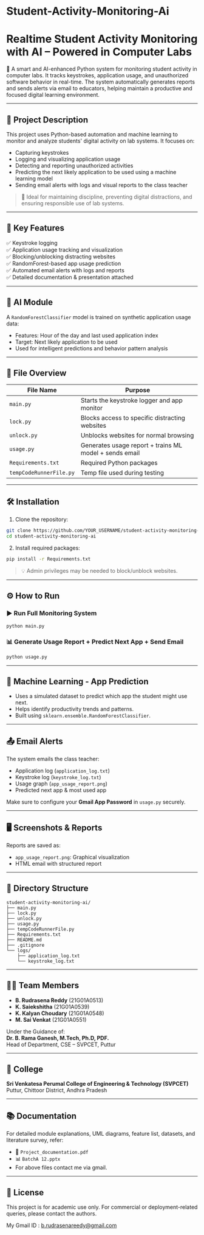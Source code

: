 # Student-Activity-Monitoring-Ai

# Realtime Student Activity Monitoring with AI – Powered in Computer Labs

🚀 A smart and AI-enhanced Python system for monitoring student activity in computer labs. It tracks keystrokes, application usage, and unauthorized software behavior in real-time. The system automatically generates reports and sends alerts via email to educators, helping maintain a productive and focused digital learning environment.

---

## 📌 Project Description

This project uses Python-based automation and machine learning to monitor and analyze students' digital activity on lab systems. It focuses on:
- Capturing keystrokes
- Logging and visualizing application usage
- Detecting and reporting unauthorized activities
- Predicting the next likely application to be used using a machine learning model
- Sending email alerts with logs and visual reports to the class teacher

> 🧠 Ideal for maintaining discipline, preventing digital distractions, and ensuring responsible use of lab systems.

---

## 🎯 Key Features

✅ Keystroke logging  
✅ Application usage tracking and visualization  
✅ Blocking/unblocking distracting websites  
✅ RandomForest-based app usage prediction  
✅ Automated email alerts with logs and reports  
✅ Detailed documentation & presentation attached

---

## 🧠 AI Module

A `RandomForestClassifier` model is trained on synthetic application usage data:
- Features: Hour of the day and last used application index
- Target: Next likely application to be used
- Used for intelligent predictions and behavior pattern analysis

---

## 🧾 File Overview

| File Name               | Purpose |
|------------------------|---------|
| `main.py`              | Starts the keystroke logger and app monitor |
| `lock.py`              | Blocks access to specific distracting websites |
| `unlock.py`            | Unblocks websites for normal browsing |
| `usage.py`             | Generates usage report + trains ML model + sends email |
| `Requirements.txt`     | Required Python packages |
| `tempCodeRunnerFile.py`| Temp file used during testing |
---

## 🛠️ Installation

1. Clone the repository:
```bash
git clone https://github.com/YOUR_USERNAME/student-activity-monitoring-ai.git
cd student-activity-monitoring-ai
```

2. Install required packages:
```bash
pip install -r Requirements.txt
```

> 💡 Admin privileges may be needed to block/unblock websites.

---

## ⚙️ How to Run

### ▶️ Run Full Monitoring System
```bash
python main.py
```

### 📊 Generate Usage Report + Predict Next App + Send Email
```bash
python usage.py
```

---

## 🧠 Machine Learning - App Prediction

- Uses a simulated dataset to predict which app the student might use next.
- Helps identify productivity trends and patterns.
- Built using `sklearn.ensemble.RandomForestClassifier`.

---

## 📤 Email Alerts

The system emails the class teacher:
- Application log (`application_log.txt`)
- Keystroke log (`keystroke_log.txt`)
- Usage graph (`app_usage_report.png`)
- Predicted next app & most used app

Make sure to configure your **Gmail App Password** in `usage.py` securely.

---

## 🖥️ Screenshots & Reports

Reports are saved as:
- `app_usage_report.png`: Graphical visualization
- HTML email with structured report

---

## 📁 Directory Structure

```
student-activity-monitoring-ai/
├── main.py
├── lock.py
├── unlock.py
├── usage.py
├── tempCodeRunnerFile.py
├── Requirements.txt
├── README.md
├── .gitignore
└── logs/
    ├── application_log.txt
    └── keystroke_log.txt
```

---

## 👨‍💻 Team Members

- **B. Rudrasena Reddy** (21G01A0513)  
- **K. Saiekshitha** (21G01A0539)  
- **K. Kalyan Choudary** (21G01A0548)  
- **M. Sai Venkat** (21G01A0551)  

Under the Guidance of:  
**Dr. B. Rama Ganesh, M.Tech, Ph.D, PDF.**  
Head of Department, CSE – SVPCET, Puttur

---

## 🏫 College

**Sri Venkatesa Perumal College of Engineering & Technology (SVPCET)**  
Puttur, Chittoor District, Andhra Pradesh

---

## 📚 Documentation

For detailed module explanations, UML diagrams, feature list, datasets, and literature survey, refer:
- 📄 `Project_documentation.pdf`
- 📊 `BatchA 12.pptx`
- For above files contact me via gmail. 

---

## 📄 License

This project is for academic use only. For commercial or deployment-related queries, please contact the authors.

My Gmail ID : b.rudrasenareedy@gmail.com
